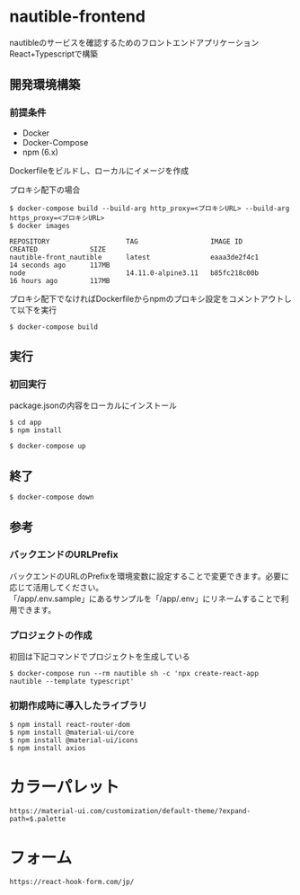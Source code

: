# nautible-frontend

nautibleのサービスを確認するためのフロントエンドアプリケーション  
React+Typescriptで構築  

## 開発環境構築

### 前提条件

- Docker
- Docker-Compose
- npm (6.x)

Dockerfileをビルドし、ローカルにイメージを作成

プロキシ配下の場合

```
$ docker-compose build --build-arg http_proxy=<プロキシURL> --build-arg https_proxy=<プロキシURL>
$ docker images

REPOSITORY                   TAG                  IMAGE ID            CREATED             SIZE
nautible-front_nautible      latest               eaaa3de2f4c1        14 seconds ago      117MB
node                         14.11.0-alpine3.11   b85fc218c00b        16 hours ago        117MB
```

プロキシ配下でなければDockerfileからnpmのプロキシ設定をコメントアウトして以下を実行

```
$ docker-compose build
```

## 実行

### 初回実行

package.jsonの内容をローカルにインストール

```
$ cd app
$ npm install
```

```
$ docker-compose up
```

## 終了

```
$ docker-compose down
```


## 参考

### バックエンドのURLPrefix
バックエンドのURLのPrefixを環境変数に設定することで変更できます。必要に応じて活用してください。  
「/app/.env.sample」にあるサンプルを「/app/.env」にリネームすることで利用できます。

### プロジェクトの作成

初回は下記コマンドでプロジェクトを生成している

```
$ docker-compose run --rm nautible sh -c 'npx create-react-app nautible --template typescript'
```

### 初期作成時に導入したライブラリ

```
$ npm install react-router-dom
$ npm install @material-ui/core
$ npm install @material-ui/icons
$ npm install axios
```


# カラーパレット

```
https://material-ui.com/customization/default-theme/?expand-path=$.palette
```

# フォーム

```
https://react-hook-form.com/jp/
```
